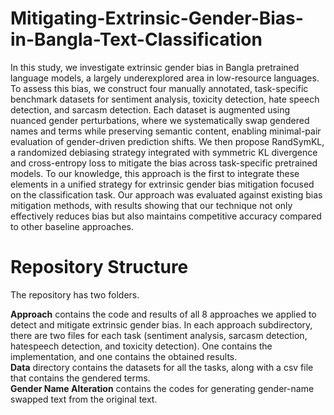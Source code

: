 # Mitigating-Extrinsic-Gender-Bias-in-Bangla-Text-Classification
In this study, we investigate extrinsic gender bias in Bangla pretrained language models, a largely underexplored area in low-resource languages. To assess this bias, we construct four manually annotated, task-specific benchmark datasets for sentiment analysis, toxicity detection, hate speech detection, and sarcasm detection. Each dataset is augmented using nuanced gender perturbations, where we systematically swap gendered names and terms while preserving semantic content, enabling minimal-pair evaluation of gender-driven prediction shifts. We then propose RandSymKL, a randomized debiasing strategy integrated with symmetric KL divergence and cross-entropy loss to mitigate the bias across task-specific pretrained models. To our knowledge, this approach is the first to integrate these elements in a unified strategy for extrinsic gender bias mitigation focused on the classification task. Our approach was evaluated against existing bias mitigation methods, with results showing that our technique not only effectively reduces bias but also maintains competitive accuracy compared to other baseline approaches.

# Repository Structure
The repository has two folders.

**Approach** contains the code and results of all 8 approaches we applied to detect and mitigate extrinsic gender bias. In each approach subdirectory, there are two files for each task (sentiment analysis, sarcasm detection, hatespeech detection, and toxicity detection). One contains the implementation, and one contains the obtained results.
<br>
**Data** directory contains the datasets for all the tasks, along with a csv file that contains the gendered terms.
<br>
**Gender Name Alteration** contains the codes for generating gender-name swapped text from the original text.
